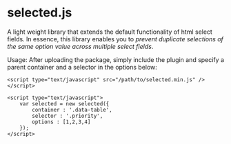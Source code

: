 # selected.js

A light weight library that extends the default functionality of html select fields. In essence, this library enables you to _*prevent duplicate selections of the same option value across multiple select fields*_.

Usage:
After uploading the package, simply include the plugin and specify a parent container and a selector in the options below:

```
<script type="text/javascript" src="/path/to/selected.min.js" /></script>

<script type="text/javascript">
	var selected = new selected({
		container : '.data-table',
		selector : '.priority',
		options : [1,2,3,4]
	});
</script>
```
